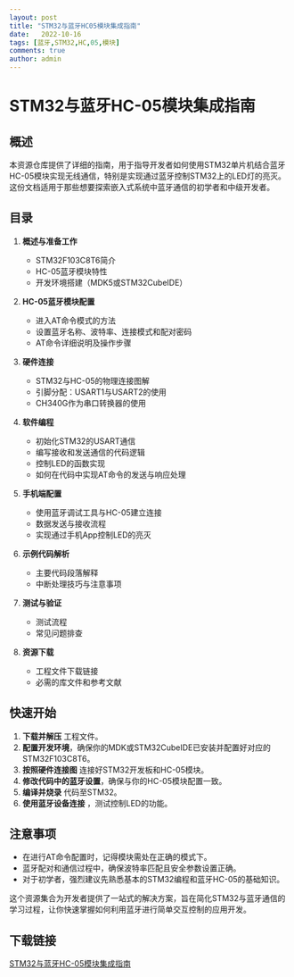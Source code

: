 ```yaml
---
layout: post
title: "STM32与蓝牙HC05模块集成指南"
date:   2022-10-16
tags: [蓝牙,STM32,HC,05,模块]
comments: true
author: admin
---
```

# STM32与蓝牙HC-05模块集成指南

## 概述

本资源仓库提供了详细的指南，用于指导开发者如何使用STM32单片机结合蓝牙HC-05模块实现无线通信，特别是实现通过蓝牙控制STM32上的LED灯的亮灭。这份文档适用于那些想要探索嵌入式系统中蓝牙通信的初学者和中级开发者。

## 目录

1. **概述与准备工作**
   - STM32F103C8T6简介
   - HC-05蓝牙模块特性
   - 开发环境搭建（MDK5或STM32CubeIDE）

2. **HC-05蓝牙模块配置**
   - 进入AT命令模式的方法
   - 设置蓝牙名称、波特率、连接模式和配对密码
   - AT命令详细说明及操作步骤

3. **硬件连接**
   - STM32与HC-05的物理连接图解
   - 引脚分配：USART1与USART2的使用
   - CH340G作为串口转换器的使用

4. **软件编程**
   - 初始化STM32的USART通信
   - 编写接收和发送通信的代码逻辑
   - 控制LED的函数实现
   - 如何在代码中实现AT命令的发送与响应处理

5. **手机端配置**
   - 使用蓝牙调试工具与HC-05建立连接
   - 数据发送与接收流程
   - 实现通过手机App控制LED的亮灭

6. **示例代码解析**
   - 主要代码段落解释
   - 中断处理技巧与注意事项

7. **测试与验证**
   - 测试流程
   - 常见问题排查

8. **资源下载**
   - 工程文件下载链接
   - 必需的库文件和参考文献

## 快速开始

1. **下载并解压** 工程文件。
2. **配置开发环境**，确保你的MDK或STM32CubeIDE已安装并配置好对应的STM32F103C8T6。
3. **按照硬件连接图** 连接好STM32开发板和HC-05模块。
4. **修改代码中的蓝牙设置**，确保与你的HC-05模块配置一致。
5. **编译并烧录** 代码至STM32。
6. **使用蓝牙设备连接** ，测试控制LED的功能。

## 注意事项

- 在进行AT命令配置时，记得模块需处在正确的模式下。
- 蓝牙配对和通信过程中，确保波特率匹配且安全参数设置正确。
- 对于初学者，强烈建议先熟悉基本的STM32编程和蓝牙HC-05的基础知识。

这个资源集合为开发者提供了一站式的解决方案，旨在简化STM32与蓝牙通信的学习过程，让你快速掌握如何利用蓝牙进行简单交互控制的应用开发。

## 下载链接

[STM32与蓝牙HC-05模块集成指南](https://pan.quark.cn/s/7493da9e0eae)